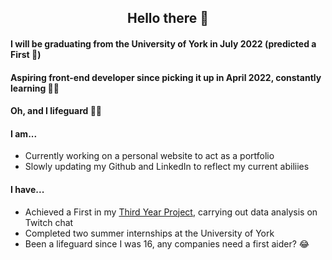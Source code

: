 <h2 align="center"> Hello there 👋 </h2>

<h4> I will be graduating from the University of York in July 2022 (predicted a First 🎉)  </h4>
<h4> Aspiring front-end developer since picking it up in April 2022, constantly learning 👨‍🎓  </h4>
<h4> Oh, and I lifeguard 🏊‍♂️  </h4>

<h4> I am... </h3>
<ul>
  <li> Currently working on a personal website to act as a portfolio </li>
  <li> Slowly updating my Github and LinkedIn to reflect my current abiliies </li>   
</ul>

<h4> I have... </h3>
<ul>
  <li> Achieved a First in my <a href="https://github.com/mylesazriel/prbx">Third Year Project</a>, carrying out data analysis on Twitch chat </li>
  <li> Completed two summer internships at the University of York </li>
  <li> Been a lifeguard since I was 16, any companies need a first aider? 😂 </li>
</ul>

<!--
**mylesazriel/mylesazriel** is a ✨ _special_ ✨ repository because its `README.md` (this file) appears on your GitHub profile.

Here are some ideas to get you started:

- 🔭 I’m currently working on ...
- 🌱 I’m currently learning ...
- 👯 I’m looking to collaborate on ...
- 🤔 I’m looking for help with ...
- 💬 Ask me about ...
- 📫 How to reach me: ...
- 😄 Pronouns: ...
- ⚡ Fun fact: ...
-->
